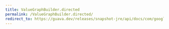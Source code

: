 ```yaml
---
title: ValueGraphBuilder.directed
permalink: /ValueGraphBuilder.directed/
redirect_to: https://guava.dev/releases/snapshot-jre/api/docs/com/google/common/graph/ValueGraphBuilder.html#directed--
---
```

